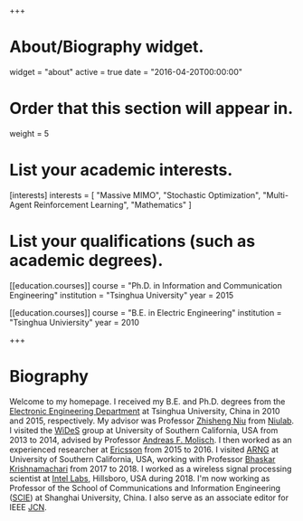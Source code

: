 +++
# About/Biography widget.
widget = "about"
active = true
date = "2016-04-20T00:00:00"

# Order that this section will appear in.
weight = 5

# List your academic interests.
[interests]
  interests = [
    "Massive MIMO",
    "Stochastic Optimization",
    "Multi-Agent Reinforcement Learning",
    "Mathematics"
  ]

# List your qualifications (such as academic degrees).
[[education.courses]]
  course = "Ph.D. in Information and Communication Engineering"
  institution = "Tsinghua University"
  year = 2015

[[education.courses]]
  course = "B.E. in Electric Engineering"
  institution = "Tsinghua Univiersity"
  year = 2010
 
+++

# Biography

Welcome to my homepage. I received my B.E. and Ph.D. degrees from the [Electronic Engineering Department](www.ee.tsinghua.edu.cn) at Tsinghua University, China in 2010 and 2015, respectively. My advisor was Professor [Zhisheng Niu](http://www.tsinghua.edu.cn/publish/ee/4157/2010/20101217200902455328237/20101217200902455328237_.html) from [Niulab](http://network.ee.tsinghua.edu.cn/niulab). I visited the [WiDeS](http://wides.usc.edu/welcome/) group at University of Southern California, USA from 2013 to 2014, advised by Professor [Andreas F. Molisch](https://wides.usc.edu/founder.html). I then worked as an experienced researcher at [Ericsson](https://www.ericsson.com/) from 2015 to 2016. I visited [ARNG](https://anrg.usc.edu/www/) at University of Southern California, USA, working with Professor [Bhaskar Krishnamachari](http://ceng.usc.edu/~bkrishna/) from 2017 to 2018. I worked as a wireless signal processing scientist at [Intel Labs](https://www.intel.com/content/www/us/en/research/overview.html), Hillsboro, USA during 2018. I'm now working as Professor of the School of Communications and Information Engineering ([SCIE](http://scie.shu.edu.cn/)) at Shanghai University, China. I also serve as an associate editor for IEEE [JCN](http://jcn.or.kr/html/).